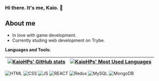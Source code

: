 ### Hi there. It's me, Kaio. 👋

## About me

- In love with game development.
- Currently studing web development on Trybe.

**Languages and Tools:** 

| <a href="https://github.com/anuraghazra/github-readme-stats"><img align="center" src="https://github-readme-stats.vercel.app/api?username=KaioHPs&show_icons=true&include_all_commits=true&count_private=true&theme=gotham&hide_border=true&bg_color=20232A" alt="KaioHPs' GitHub stats" /></a> | <a href="https://github.com/anuraghazra/github-readme-stats"><img align="center" src="https://github-readme-stats.vercel.app/api/top-langs/?username=KaioHPs&layout=compact&theme=gotham&hide_border=true&bg_color=20232A" alt="KaioHPs' Most Used Languages" /></a> |
| ------------- | ------------- |

![HTML](https://img.shields.io/badge/HTML5-20232A?style=for-the-badge&logo=html5&logoColor=f16528)
![CSS](https://img.shields.io/badge/CSS3-20232A?style=for-the-badge&logo=css3&logoColor=33a8dd)
![JS](https://img.shields.io/badge/JavaScript-20232A?style=for-the-badge&logo=javascript&logoColor=F7DF1E)
![REACT](https://img.shields.io/badge/React-20232A?style=for-the-badge&logo=react&logoColor=61DAFB)
![Redux](https://img.shields.io/badge/Redux-20232A?style=for-the-badge&logo=redux&logoColor=794dc1)
![MySQL](https://img.shields.io/badge/MySQL-20232A?style=for-the-badge&logo=mysql&logoColor=white)
![MongoDB](	https://img.shields.io/badge/MongoDB-20232A?style=for-the-badge&logo=mongodb&logoColor=4eb13d)

<!--
**KaioHPs/KaioHPs** is a ✨ _special_ ✨ repository because its `README.md` (this file) appears on your GitHub profile.

Here are some ideas to get you started:

- 🔭 I’m currently working on ...
- 🌱 I’m currently learning ...
- 👯 I’m looking to collaborate on ...
- 🤔 I’m looking for help with ...
- 💬 Ask me about ...
- 📫 How to reach me: ...
- 😄 Pronouns: ...
- ⚡ Fun fact: ...
-->

